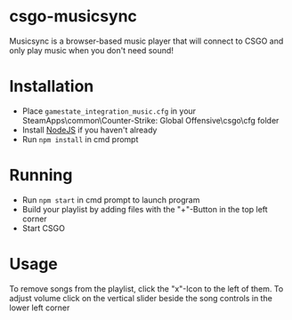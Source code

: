 # csgo-musicsync
Musicsync is a browser-based music player that will connect to CSGO and only play music when you don't need sound!

# Installation
- Place `gamestate_integration_music.cfg` in your SteamApps\common\Counter-Strike: Global Offensive\csgo\cfg folder
- Install [NodeJS](https://nodejs.org/en/) if you haven't already
- Run `npm install` in cmd prompt

# Running
- Run `npm start` in cmd prompt to launch program
- Build your playlist by adding files with the "+"-Button in the top left corner
- Start CSGO

# Usage
To remove songs from the playlist, click the "x"-Icon to the left of them.
To adjust volume click on the vertical slider beside the song controls in the lower left corner
